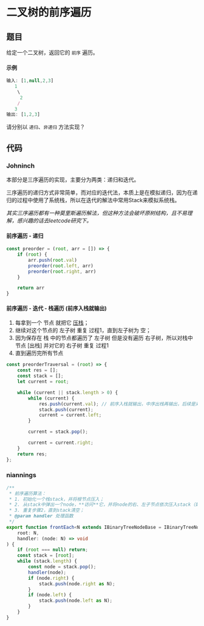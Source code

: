 # 二叉树的前序遍历

## 题目
给定一个二叉树，返回它的 `前序` 遍历。

#### 示例
```js
输入: [1,null,2,3]  
   1
    \
     2
    /
   3 
输出: [1,2,3]
```
请分别以 `递归`、`非递归` 方法实现？

## 代码

### Johninch

本部分是三序遍历的实现，主要分为两类：递归和迭代。

三序遍历的递归方式非常简单，而对应的迭代法，本质上是在模拟递归，因为在递归的过程中使用了系统栈，所以在迭代的解法中常用Stack来模拟系统栈。

*其实三序遍历都有一种莫里斯遍历解法，但这种方法会破坏原树结构，且不易理解，感兴趣的话去leetcode研究下。*

#### 前序遍历 - 递归
```js
const preorder = (root, arr = []) => {
    if (root) {
        arr.push(root.val)
        preorder(root.left, arr)
        preorder(root.right, arr)
    }

    return arr
}
```
#### 前序遍历 - 迭代 - 栈遍历 (前序入栈就输出)
1. 每拿到一个 节点 就把它 [压栈](保存在栈中)；
2. 继续对这个节点的 左子树 重复 过程1，直到左子树为 空；
3. 因为保存在 栈 中的节点都遍历了 左子树 但是没有遍历 右子树，所以对栈中节点 [出栈] 并对它的 右子树 重复 过程1
4. 直到遍历完所有节点
```js
const preorderTraversal = (root) => {
    const res = [];
    const stack = [];
    let current = root;

    while (current || stack.length > 0) {
        while (current) {
            res.push(current.val); // 前序入栈就输出，中序出栈再输出，后续是对前序的修改
            stack.push(current);
            current = current.left;
        }

        current = stack.pop();

        current = current.right;
    }
    return res;
};
```

### niannings
```ts
/**
 * 前序遍历算法：
 * 1. 初始化一个栈stack，并将根节点压入；
 * 2. 从stack中弹出一个node，**访问**它，并将node的右、左子节点依次压入stack（如果有的话）；
 * 3. 重复步骤2，直到stack清空；
 * @param handler 处理函数
 */
export function frontEach<N extends IBinaryTreeNodeBase = IBinaryTreeNodeBase>(
    root: N,
    handler: (node: N) => void
) {
    if (root === null) return;
    const stack = [root];
    while (stack.length) {
        const node = stack.pop();
        handler(node);
        if (node.right) {
            stack.push(node.right as N);
        }
        if (node.left) {
            stack.push(node.left as N);
        }
    }
}
```
